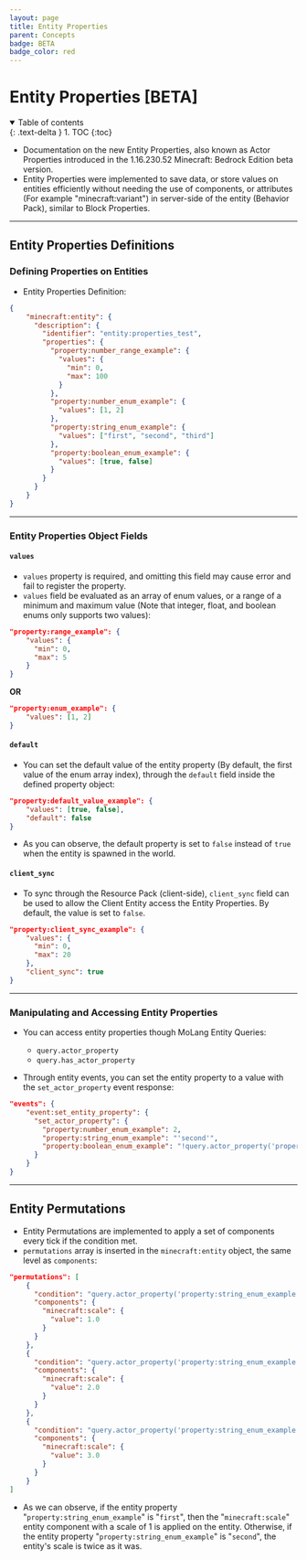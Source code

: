 ```yaml
---
layout: page
title: Entity Properties
parent: Concepts
badge: BETA
badge_color: red
---
```


# Entity Properties [BETA]

<details id="toc" open markdown="block">
  <summary>
    Table of contents
  </summary>
  {: .text-delta }
1. TOC
{:toc}
</details>

+ Documentation on the new Entity Properties, also known as Actor Properties introduced in the 1.16.230.52 Minecraft: Bedrock Edition beta version.
+ Entity Properties were implemented to save data, or store values on entities efficiently without needing the use of components, or attributes (For example "minecraft:variant") in server-side of the entity (Behavior Pack), similar to Block Properties.

------------------

## Entity Properties Definitions

### Defining Properties on Entities

+ Entity Properties Definition:
```json
{
    "minecraft:entity": {
      "description": {
        "identifier": "entity:properties_test",
        "properties": {
          "property:number_range_example": {
            "values": {
              "min": 0,
              "max": 100
            }
          },
          "property:number_enum_example": {
            "values": [1, 2]
          },
          "property:string_enum_example": {
            "values": ["first", "second", "third"]
          },
          "property:boolean_enum_example": {
            "values": [true, false]
          }
        }
      }
    }
}
```

------------------

### Entity Properties Object Fields

#### `values`
+ `values` property is required, and omitting this field may cause error and fail to register the property.
+ `values` field be evaluated as an array of enum values, or a range of a minimum and maximum value (Note that integer, float, and boolean enums only supports two values):
```json
"property:range_example": {
    "values": {
      "min": 0,
      "max": 5
    }
}
```
**OR**
```json
"property:enum_example": {
    "values": [1, 2]
}
```


#### `default`
+ You can set the default value of the entity property (By default, the first value of the enum array index), through the <code>default</code> field inside the defined property object:
```json
"property:default_value_example": {
    "values": [true, false],
    "default": false
}
```
+ As you can observe, the default property is set to `false` instead of `true` when the entity is spawned in the world.


#### `client_sync`
+ To sync through the Resource Pack (client-side), <code>client_sync</code> field can be used to allow the Client Entity access the Entity Properties. By default, the value is set to `false`.
```json
"property:client_sync_example": {
    "values": {
      "min": 0,
      "max": 20
    },
    "client_sync": true
}
```


------------------

### Manipulating and Accessing Entity Properties
+ You can access entity properties though MoLang Entity Queries:
  + `query.actor_property`
  + `query.has_actor_property`

+ Through entity events, you can set the entity property to a value with the `set_actor_property` event response:
```json
"events": {
    "event:set_entity_property": {
      "set_actor_property": {
        "property:number_enum_example": 2,
        "property:string_enum_example": "'second'",
        "property:boolean_enum_example": "!query.actor_property('property:boolean_enum_example')"
      }
    }
}
```

------------------


## Entity Permutations
+ Entity Permutations are implemented to apply a set of components every tick if the condition met.
+ `permutations` array is inserted in the `minecraft:entity` object, the same level as `components`:
```json
"permutations": [
    {
      "condition": "query.actor_property('property:string_enum_example') == 'first'",
      "components": {
        "minecraft:scale": {
          "value": 1.0
        }
      }
    },
    {
      "condition": "query.actor_property('property:string_enum_example') == 'second'",
      "components": {
        "minecraft:scale": {
          "value": 2.0
        }
      }
    },
    {
      "condition": "query.actor_property('property:string_enum_example') == 'third'",
      "components": {
        "minecraft:scale": {
          "value": 3.0
        }
      }
    }
]
```
+ As we can observe, if the entity property "`property:string_enum_example`" is "`first`", then the "`minecraft:scale`" entity component with a scale of 1 is applied on the entity. Otherwise, if the entity property "`property:string_enum_example`" is "`second`", the entity's scale is twice as it was.

